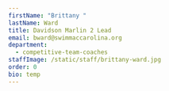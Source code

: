 ```yaml
---
firstName: "Brittany "
lastName: Ward
title: Davidson Marlin 2 Lead
email: bward@swimmaccarolina.org
department:
  - competitive-team-coaches
staffImage: /static/staff/brittany-ward.jpg
order: 0
bio: temp
---
```

